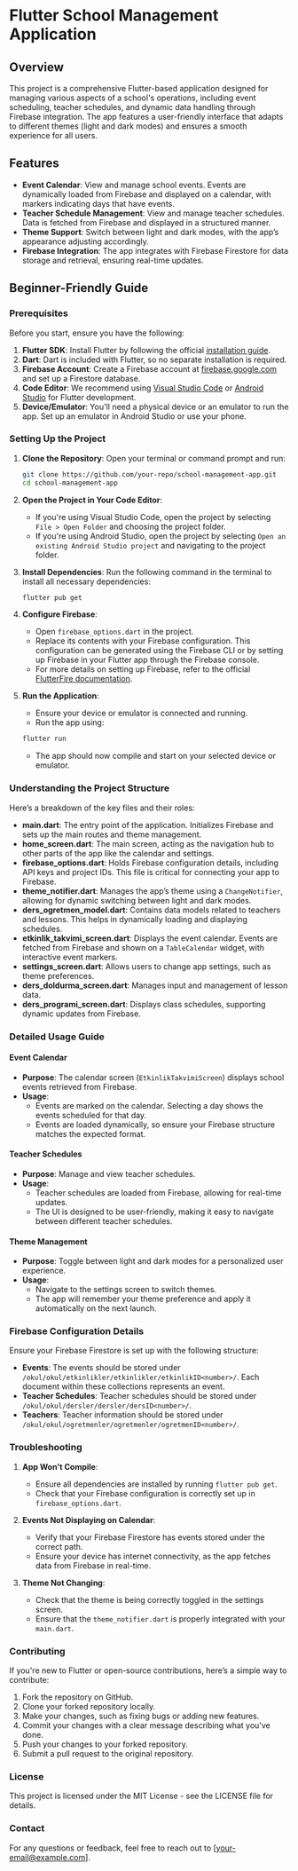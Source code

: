 
# Flutter School Management Application

## Overview

This project is a comprehensive Flutter-based application designed for managing various aspects of a school's operations, including event scheduling, teacher schedules, and dynamic data handling through Firebase integration. The app features a user-friendly interface that adapts to different themes (light and dark modes) and ensures a smooth experience for all users.

## Features

- **Event Calendar**: View and manage school events. Events are dynamically loaded from Firebase and displayed on a calendar, with markers indicating days that have events.
- **Teacher Schedule Management**: View and manage teacher schedules. Data is fetched from Firebase and displayed in a structured manner.
- **Theme Support**: Switch between light and dark modes, with the app’s appearance adjusting accordingly.
- **Firebase Integration**: The app integrates with Firebase Firestore for data storage and retrieval, ensuring real-time updates.

## Beginner-Friendly Guide

### Prerequisites

Before you start, ensure you have the following:

1. **Flutter SDK**: Install Flutter by following the official [installation guide](https://flutter.dev/docs/get-started/install).
2. **Dart**: Dart is included with Flutter, so no separate installation is required.
3. **Firebase Account**: Create a Firebase account at [firebase.google.com](https://firebase.google.com/) and set up a Firestore database.
4. **Code Editor**: We recommend using [Visual Studio Code](https://code.visualstudio.com/) or [Android Studio](https://developer.android.com/studio) for Flutter development.
5. **Device/Emulator**: You'll need a physical device or an emulator to run the app. Set up an emulator in Android Studio or use your phone.

### Setting Up the Project

1. **Clone the Repository**:
    Open your terminal or command prompt and run:
    ```bash
    git clone https://github.com/your-repo/school-management-app.git
    cd school-management-app
    ```

2. **Open the Project in Your Code Editor**:
    - If you're using Visual Studio Code, open the project by selecting `File > Open Folder` and choosing the project folder.
    - If you're using Android Studio, open the project by selecting `Open an existing Android Studio project` and navigating to the project folder.

3. **Install Dependencies**:
    Run the following command in the terminal to install all necessary dependencies:
    ```bash
    flutter pub get
    ```

4. **Configure Firebase**:
   - Open `firebase_options.dart` in the project.
   - Replace its contents with your Firebase configuration. This configuration can be generated using the Firebase CLI or by setting up Firebase in your Flutter app through the Firebase console.
   - For more details on setting up Firebase, refer to the official [FlutterFire documentation](https://firebase.flutter.dev/).

5. **Run the Application**:
    - Ensure your device or emulator is connected and running.
    - Run the app using:
    ```bash
    flutter run
    ```
    - The app should now compile and start on your selected device or emulator.

### Understanding the Project Structure

Here’s a breakdown of the key files and their roles:

- **main.dart**: The entry point of the application. Initializes Firebase and sets up the main routes and theme management.
- **home_screen.dart**: The main screen, acting as the navigation hub to other parts of the app like the calendar and settings.
- **firebase_options.dart**: Holds Firebase configuration details, including API keys and project IDs. This file is critical for connecting your app to Firebase.
- **theme_notifier.dart**: Manages the app’s theme using a `ChangeNotifier`, allowing for dynamic switching between light and dark modes.
- **ders_ogretmen_model.dart**: Contains data models related to teachers and lessons. This helps in dynamically loading and displaying schedules.
- **etkinlik_takvimi_screen.dart**: Displays the event calendar. Events are fetched from Firebase and shown on a `TableCalendar` widget, with interactive event markers.
- **settings_screen.dart**: Allows users to change app settings, such as theme preferences.
- **ders_doldurma_screen.dart**: Manages input and management of lesson data.
- **ders_programi_screen.dart**: Displays class schedules, supporting dynamic updates from Firebase.

### Detailed Usage Guide

#### Event Calendar
- **Purpose**: The calendar screen (`EtkinlikTakvimiScreen`) displays school events retrieved from Firebase.
- **Usage**:
  - Events are marked on the calendar. Selecting a day shows the events scheduled for that day.
  - Events are loaded dynamically, so ensure your Firebase structure matches the expected format.

#### Teacher Schedules
- **Purpose**: Manage and view teacher schedules.
- **Usage**:
  - Teacher schedules are loaded from Firebase, allowing for real-time updates.
  - The UI is designed to be user-friendly, making it easy to navigate between different teacher schedules.

#### Theme Management
- **Purpose**: Toggle between light and dark modes for a personalized user experience.
- **Usage**:
  - Navigate to the settings screen to switch themes.
  - The app will remember your theme preference and apply it automatically on the next launch.

### Firebase Configuration Details

Ensure your Firebase Firestore is set up with the following structure:

- **Events**: The events should be stored under `/okul/okul/etkinlikler/etkinlikler/etkinlikID<number>/`. Each document within these collections represents an event.
- **Teacher Schedules**: Teacher schedules should be stored under `/okul/okul/dersler/dersler/dersID<number>/`.
- **Teachers**: Teacher information should be stored under `/okul/okul/ogretmenler/ogretmenler/ogretmenID<number>/`.

### Troubleshooting

1. **App Won't Compile**:
   - Ensure all dependencies are installed by running `flutter pub get`.
   - Check that your Firebase configuration is correctly set up in `firebase_options.dart`.

2. **Events Not Displaying on Calendar**:
   - Verify that your Firebase Firestore has events stored under the correct path.
   - Ensure your device has internet connectivity, as the app fetches data from Firebase in real-time.

3. **Theme Not Changing**:
   - Check that the theme is being correctly toggled in the settings screen.
   - Ensure that the `theme_notifier.dart` is properly integrated with your `main.dart`.

### Contributing

If you're new to Flutter or open-source contributions, here’s a simple way to contribute:

1. Fork the repository on GitHub.
2. Clone your forked repository locally.
3. Make your changes, such as fixing bugs or adding new features.
4. Commit your changes with a clear message describing what you've done.
5. Push your changes to your forked repository.
6. Submit a pull request to the original repository.

### License

This project is licensed under the MIT License - see the LICENSE file for details.

### Contact

For any questions or feedback, feel free to reach out to [your-email@example.com].

